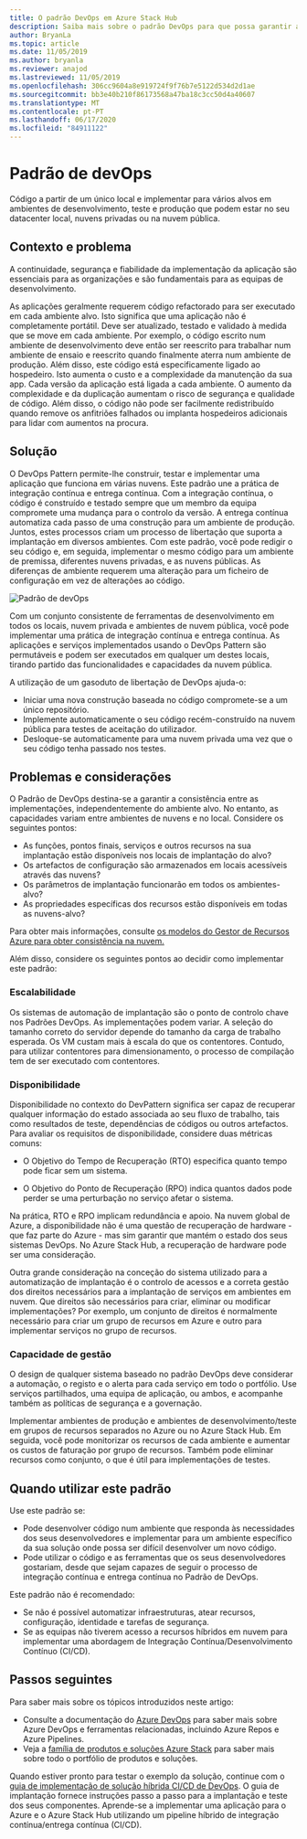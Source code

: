 ```yaml
---
title: O padrão DevOps em Azure Stack Hub
description: Saiba mais sobre o padrão DevOps para que possa garantir a consistência através das implementações em Azure e Azure Stack Hub.
author: BryanLa
ms.topic: article
ms.date: 11/05/2019
ms.author: bryanla
ms.reviewer: anajod
ms.lastreviewed: 11/05/2019
ms.openlocfilehash: 306cc9604a8e919724f9f76b7e5122d534d2d1ae
ms.sourcegitcommit: bb3e40b210f86173568a47ba18c3cc50d4a40607
ms.translationtype: MT
ms.contentlocale: pt-PT
ms.lasthandoff: 06/17/2020
ms.locfileid: "84911122"
---
```

# <a name="devops-pattern"></a>Padrão de devOps

Código a partir de um único local e implementar para vários alvos em ambientes de desenvolvimento, teste e produção que podem estar no seu datacenter local, nuvens privadas ou na nuvem pública.

## <a name="context-and-problem"></a>Contexto e problema

A continuidade, segurança e fiabilidade da implementação da aplicação são essenciais para as organizações e são fundamentais para as equipas de desenvolvimento.

As aplicações geralmente requerem código refactorado para ser executado em cada ambiente alvo. Isto significa que uma aplicação não é completamente portátil. Deve ser atualizado, testado e validado à medida que se move em cada ambiente. Por exemplo, o código escrito num ambiente de desenvolvimento deve então ser reescrito para trabalhar num ambiente de ensaio e reescrito quando finalmente aterra num ambiente de produção. Além disso, este código está especificamente ligado ao hospedeiro. Isto aumenta o custo e a complexidade da manutenção da sua app. Cada versão da aplicação está ligada a cada ambiente. O aumento da complexidade e da duplicação aumentam o risco de segurança e qualidade de código. Além disso, o código não pode ser facilmente redistribuído quando remove os anfitriões falhados ou implanta hospedeiros adicionais para lidar com aumentos na procura.

## <a name="solution"></a>Solução

O DevOps Pattern permite-lhe construir, testar e implementar uma aplicação que funciona em várias nuvens. Este padrão une a prática de integração contínua e entrega contínua. Com a integração contínua, o código é construído e testado sempre que um membro da equipa compromete uma mudança para o controlo da versão. A entrega contínua automatiza cada passo de uma construção para um ambiente de produção. Juntos, estes processos criam um processo de libertação que suporta a implantação em diversos ambientes. Com este padrão, você pode redigir o seu código e, em seguida, implementar o mesmo código para um ambiente de premissa, diferentes nuvens privadas, e as nuvens públicas. As diferenças de ambiente requerem uma alteração para um ficheiro de configuração em vez de alterações ao código.

![Padrão de devOps](media/pattern-cicd-pipeline/hybrid-ci-cd.png)

Com um conjunto consistente de ferramentas de desenvolvimento em todos os locais, nuvem privada e ambientes de nuvem pública, você pode implementar uma prática de integração contínua e entrega contínua. As aplicações e serviços implementados usando o DevOps Pattern são permutáveis e podem ser executados em qualquer um destes locais, tirando partido das funcionalidades e capacidades da nuvem pública.

A utilização de um gasoduto de libertação de DevOps ajuda-o:

- Iniciar uma nova construção baseada no código compromete-se a um único repositório.
- Implemente automaticamente o seu código recém-construído na nuvem pública para testes de aceitação do utilizador.
- Desloque-se automaticamente para uma nuvem privada uma vez que o seu código tenha passado nos testes.

## <a name="issues-and-considerations"></a>Problemas e considerações

O Padrão de DevOps destina-se a garantir a consistência entre as implementações, independentemente do ambiente alvo. No entanto, as capacidades variam entre ambientes de nuvens e no local. Considere os seguintes pontos:

- As funções, pontos finais, serviços e outros recursos na sua implantação estão disponíveis nos locais de implantação do alvo?
- Os artefactos de configuração são armazenados em locais acessíveis através das nuvens?
- Os parâmetros de implantação funcionarão em todos os ambientes-alvo?
- As propriedades específicas dos recursos estão disponíveis em todas as nuvens-alvo?

Para obter mais informações, consulte [os modelos do Gestor de Recursos Azure para obter consistência na nuvem.](https://docs.microsoft.com/azure/azure-resource-manager/templates-cloud-consistency)

Além disso, considere os seguintes pontos ao decidir como implementar este padrão:

### <a name="scalability"></a>Escalabilidade

Os sistemas de automação de implantação são o ponto de controlo chave nos Padrões DevOps. As implementações podem variar. A seleção do tamanho correto do servidor depende do tamanho da carga de trabalho esperada. Os VM custam mais à escala do que os contentores. Contudo, para utilizar contentores para dimensionamento, o processo de compilação tem de ser executado com contentores.

### <a name="availability"></a>Disponibilidade

Disponibilidade no contexto do DevPattern significa ser capaz de recuperar qualquer informação do estado associada ao seu fluxo de trabalho, tais como resultados de teste, dependências de códigos ou outros artefactos. Para avaliar os requisitos de disponibilidade, considere duas métricas comuns:

- O Objetivo do Tempo de Recuperação (RTO) especifica quanto tempo pode ficar sem um sistema.

- O Objetivo do Ponto de Recuperação (RPO) indica quantos dados pode perder se uma perturbação no serviço afetar o sistema.

Na prática, RTO e RPO implicam redundância e apoio. Na nuvem global de Azure, a disponibilidade não é uma questão de recuperação de hardware - que faz parte do Azure - mas sim garantir que mantém o estado dos seus sistemas DevOps. No Azure Stack Hub, a recuperação de hardware pode ser uma consideração.

Outra grande consideração na conceção do sistema utilizado para a automatização de implantação é o controlo de acessos e a correta gestão dos direitos necessários para a implantação de serviços em ambientes em nuvem. Que direitos são necessários para criar, eliminar ou modificar implementações? Por exemplo, um conjunto de direitos é normalmente necessário para criar um grupo de recursos em Azure e outro para implementar serviços no grupo de recursos.

### <a name="manageability"></a>Capacidade de gestão

O design de qualquer sistema baseado no padrão DevOps deve considerar a automação, o registo e o alerta para cada serviço em todo o portfólio. Use serviços partilhados, uma equipa de aplicação, ou ambos, e acompanhe também as políticas de segurança e a governação.

Implementar ambientes de produção e ambientes de desenvolvimento/teste em grupos de recursos separados no Azure ou no Azure Stack Hub. Em seguida, você pode monitorizar os recursos de cada ambiente e aumentar os custos de faturação por grupo de recursos. Também pode eliminar recursos como conjunto, o que é útil para implementações de testes.

## <a name="when-to-use-this-pattern"></a>Quando utilizar este padrão

Use este padrão se:

- Pode desenvolver código num ambiente que responda às necessidades dos seus desenvolvedores e implementar para um ambiente específico da sua solução onde possa ser difícil desenvolver um novo código.
- Pode utilizar o código e as ferramentas que os seus desenvolvedores gostariam, desde que sejam capazes de seguir o processo de integração contínua e entrega contínua no Padrão de DevOps.

Este padrão não é recomendado:

- Se não é possível automatizar infraestruturas, atear recursos, configuração, identidade e tarefas de segurança.
- Se as equipas não tiverem acesso a recursos híbridos em nuvem para implementar uma abordagem de Integração Contínua/Desenvolvimento Contínuo (CI/CD).

## <a name="next-steps"></a>Passos seguintes

Para saber mais sobre os tópicos introduzidos neste artigo:

- Consulte a documentação do [Azure DevOps](/azure/devops) para saber mais sobre Azure DevOps e ferramentas relacionadas, incluindo Azure Repos e Azure Pipelines.
- Veja a [família de produtos e soluções Azure Stack](/azure-stack) para saber mais sobre todo o portfólio de produtos e soluções.

Quando estiver pronto para testar o exemplo da solução, continue com o [guia de implementação de solução híbrida CI/CD de DevOps](https://aka.ms/hybriddevopsdeploy). O guia de implantação fornece instruções passo a passo para a implantação e teste dos seus componentes. Aprende-se a implementar uma aplicação para o Azure e o Azure Stack Hub utilizando um pipeline híbrido de integração contínua/entrega contínua (CI/CD).
